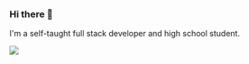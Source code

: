 ### Hi there 👋
I'm a self-taught full stack developer and high school student.

![](https://komarev.com/ghpvc/?username=sreyas-voruganti)

<!--
**sreyas-voruganti/sreyas-voruganti** is a ✨ _special_ ✨ repository because its `README.md` (this file) appears on your GitHub profile.

Here are some ideas to get you started:

- 🔭 I’m currently working on ...
- 🌱 I’m currently learning ...
- 👯 I’m looking to collaborate on ...
- 🤔 I’m looking for help with ...
- 💬 Ask me about ...
- 📫 How to reach me: ...
- 😄 Pronouns: ...
- ⚡ Fun fact: ...
-->

